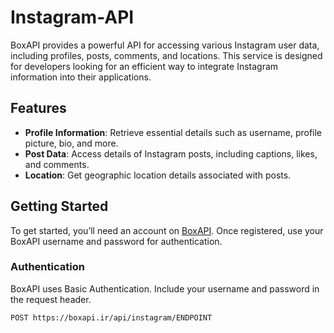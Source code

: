 # Instagram-API

BoxAPI provides a powerful API for accessing various Instagram user data, including profiles, posts, comments, and locations. This service is designed for developers looking for an efficient way to integrate Instagram information into their applications.

## Features

- **Profile Information**: Retrieve essential details such as username, profile picture, bio, and more.
- **Post Data**: Access details of Instagram posts, including captions, likes, and comments.
- **Location**: Get geographic location details associated with posts.

## Getting Started

To get started, you’ll need an account on [BoxAPI](https://boxapi.ir). Once registered, use your BoxAPI username and password for authentication.

### Authentication

BoxAPI uses Basic Authentication. Include your username and password in the request header.

```bash
POST https://boxapi.ir/api/instagram/ENDPOINT
